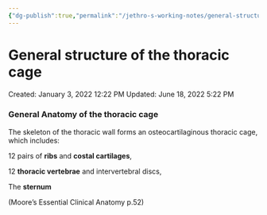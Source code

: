 ```yaml
---
{"dg-publish":true,"permalink":"/jethro-s-working-notes/general-structure-of-the-thoracic-cage/","dgPassFrontmatter":true}
---
```



# General structure of the thoracic cage

Created: January 3, 2022 12:22 PM
Updated: June 18, 2022 5:22 PM

### General Anatomy of the thoracic cage

The skeleton of the thoracic wall forms an osteocartilaginous thoracic cage, which includes:

12 pairs of **ribs** and **costal cartilages**,

12 **thoracic vertebrae** and intervertebral discs,

The **sternum**

(Moore’s Essential Clinical Anatomy p.52)